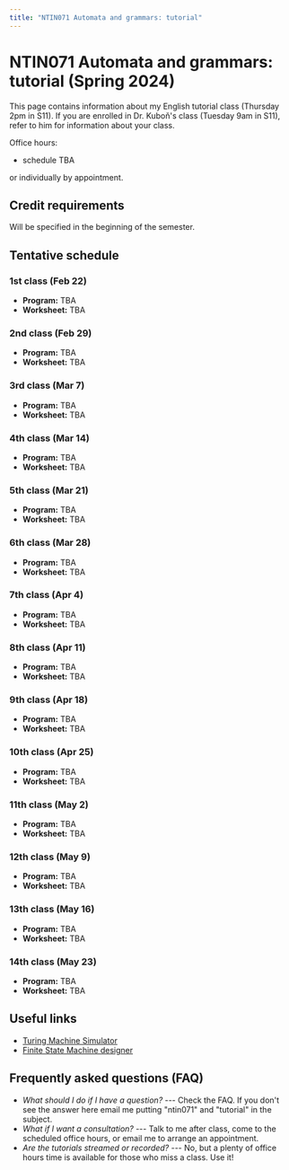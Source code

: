 ```yaml
---
title: "NTIN071 Automata and grammars: tutorial"
---
```


# NTIN071 Automata and grammars: tutorial (Spring 2024)

This page contains information about my English tutorial class (Thursday 2pm in S11). If you are enrolled in Dr. Kuboň's class (Tuesday 9am in S11), refer to him for information about your class.

Office hours:

* schedule TBA

or individually by appointment.

## Credit requirements

Will be specified in the beginning of the semester.

## Tentative schedule

### 1st class (Feb 22)

* **Program:** TBA
* **Worksheet:** TBA

### 2nd class (Feb 29)

* **Program:** TBA
* **Worksheet:** TBA

### 3rd class (Mar 7)

* **Program:** TBA
* **Worksheet:** TBA

### 4th class (Mar 14)

* **Program:** TBA
* **Worksheet:** TBA

### 5th class (Mar 21)

* **Program:** TBA
* **Worksheet:** TBA

### 6th class (Mar 28)

* **Program:** TBA
* **Worksheet:** TBA

### 7th class (Apr 4)

* **Program:** TBA
* **Worksheet:** TBA

### 8th class (Apr 11)

* **Program:** TBA
* **Worksheet:** TBA

### 9th class (Apr 18)

* **Program:** TBA
* **Worksheet:** TBA

### 10th class (Apr 25)

* **Program:** TBA
* **Worksheet:** TBA

### 11th class (May 2)

* **Program:** TBA
* **Worksheet:** TBA

### 12th class (May 9)

* **Program:** TBA
* **Worksheet:** TBA

### 13th class (May 16)

* **Program:** TBA
* **Worksheet:** TBA

### 14th class (May 23)

* **Program:** TBA
* **Worksheet:** TBA

## Useful links

* [Turing Machine Simulator](https://turingmachinesimulator.com/)
* [Finite State Machine designer](http://madebyevan.com/fsm/)


## Frequently asked questions (FAQ)

* _What should I do if I have a question?_ --- Check the FAQ. If you don't see the answer here email me putting "ntin071" and "tutorial" in the subject.
* _What if I want a consultation?_ --- Talk to me after class, come to the scheduled office hours, or email me to arrange an appointment.
* _Are the tutorials streamed or recorded?_ --- No, but a plenty of office hours time is available for those who miss a class. Use it!

